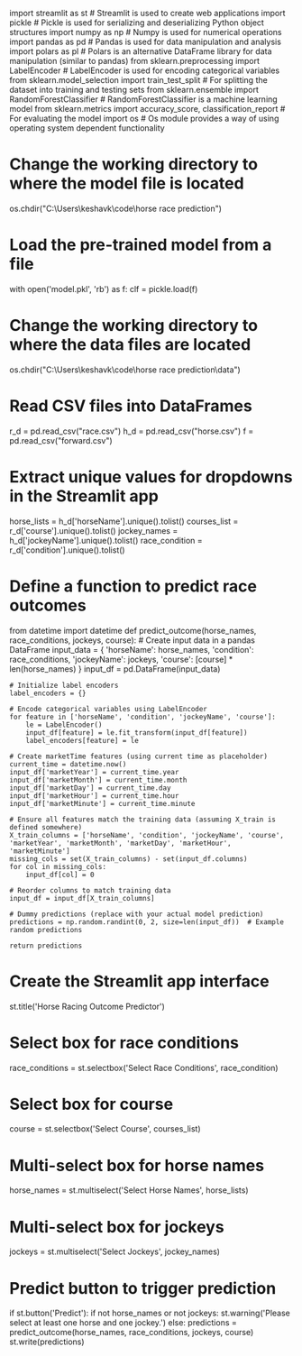 import streamlit as st  # Streamlit is used to create web applications
import pickle  # Pickle is used for serializing and deserializing Python object structures
import numpy as np  # Numpy is used for numerical operations
import pandas as pd  # Pandas is used for data manipulation and analysis
import polars as pl  # Polars is an alternative DataFrame library for data manipulation (similar to pandas)
from sklearn.preprocessing import LabelEncoder  # LabelEncoder is used for encoding categorical variables
from sklearn.model_selection import train_test_split  # For splitting the dataset into training and testing sets
from sklearn.ensemble import RandomForestClassifier  # RandomForestClassifier is a machine learning model
from sklearn.metrics import accuracy_score, classification_report  # For evaluating the model
import os  # Os module provides a way of using operating system dependent functionality

# Change the working directory to where the model file is located
os.chdir("C:\\Users\\keshavk\\code\\horse race prediction")

# Load the pre-trained model from a file
with open('model.pkl', 'rb') as f:
    clf = pickle.load(f)

# Change the working directory to where the data files are located
os.chdir("C:\\Users\\keshavk\\code\\horse race prediction\\data")

# Read CSV files into DataFrames
r_d =  pd.read_csv("race.csv")
h_d = pd.read_csv("horse.csv")
f = pd.read_csv("forward.csv")

# Extract unique values for dropdowns in the Streamlit app
horse_lists = h_d['horseName'].unique().tolist()
courses_list = r_d['course'].unique().tolist()
jockey_names = h_d['jockeyName'].unique().tolist()
race_condition = r_d['condition'].unique().tolist()

# Define a function to predict race outcomes
from datetime import datetime
def predict_outcome(horse_names, race_conditions, jockeys, course):
    # Create input data in a pandas DataFrame
    input_data = {
        'horseName': horse_names,
        'condition': race_conditions,
        'jockeyName': jockeys,
        'course': [course] * len(horse_names)
    }
    input_df = pd.DataFrame(input_data)
    
    # Initialize label encoders
    label_encoders = {}
    
    # Encode categorical variables using LabelEncoder
    for feature in ['horseName', 'condition', 'jockeyName', 'course']:
        le = LabelEncoder()
        input_df[feature] = le.fit_transform(input_df[feature])
        label_encoders[feature] = le
    
    # Create marketTime features (using current time as placeholder)
    current_time = datetime.now()
    input_df['marketYear'] = current_time.year
    input_df['marketMonth'] = current_time.month
    input_df['marketDay'] = current_time.day
    input_df['marketHour'] = current_time.hour
    input_df['marketMinute'] = current_time.minute
    
    # Ensure all features match the training data (assuming X_train is defined somewhere)
    X_train_columns = ['horseName', 'condition', 'jockeyName', 'course', 'marketYear', 'marketMonth', 'marketDay', 'marketHour', 'marketMinute']
    missing_cols = set(X_train_columns) - set(input_df.columns)
    for col in missing_cols:
        input_df[col] = 0
    
    # Reorder columns to match training data
    input_df = input_df[X_train_columns]

    # Dummy predictions (replace with your actual model prediction)
    predictions = np.random.randint(0, 2, size=len(input_df))  # Example random predictions
    
    return predictions

# Create the Streamlit app interface
st.title('Horse Racing Outcome Predictor')

# Select box for race conditions
race_conditions = st.selectbox('Select Race Conditions', race_condition)

# Select box for course
course = st.selectbox('Select Course', courses_list)

# Multi-select box for horse names
horse_names = st.multiselect('Select Horse Names', horse_lists)

# Multi-select box for jockeys
jockeys = st.multiselect('Select Jockeys', jockey_names)

# Predict button to trigger prediction
if st.button('Predict'):
    if not horse_names or not jockeys:
        st.warning('Please select at least one horse and one jockey.')
    else:
        predictions = predict_outcome(horse_names, race_conditions, jockeys, course)
        st.write(predictions)
